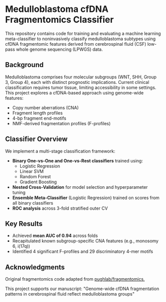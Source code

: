 # Medulloblastoma cfDNA Fragmentomics Classifier

This repository contains code for training and evaluating a machine learning meta-classifier to noninvasively classify medulloblastoma subtypes using cfDNA fragmentomic features derived from cerebrospinal fluid (CSF) low-pass whole genome sequencing (LPWGS) data.

## Background

Medulloblastoma comprises four molecular subgroups (WNT, SHH, Group 3, Group 4), each with distinct prognostic implications. Current clinical classification requires tumor tissue, limiting accessibility in some settings. This project explores a cfDNA-based approach using genome-wide features:

- Copy number aberrations (CNA)
- Fragment length profiles
- 4-bp fragment end-motifs
- NMF-derived fragmentation profiles (F-profiles)

## Classifier Overview

We implement a multi-stage classification framework:

- **Binary One-vs-One and One-vs-Rest classifiers** trained using:
  - Logistic Regression
  - Linear SVM
  - Random Forest
  - Gradient Boosting
- **Nested Cross-Validation** for model selection and hyperparameter tuning
- **Ensemble Meta-Classifier** (Logistic Regression) trained on scores from all binary classifiers
- **ROC analysis** across 3-fold stratified outer CV

## Key Results

- Achieved **mean AUC of 0.94** across folds
- Recapitulated known subgroup-specific CNA features (e.g., monosomy 6, i(17q))
- Identified 4 significant F-profiles and 29 discriminatory 4-mer motifs

## Acknowledgments

Original fragmentomics code adapted from [pughlab/fragmentomics.](https://github.com/pughlab/fragmentomics)

This project supports our manuscript:
"Genome-wide cfDNA fragmentation patterns in cerebrospinal fluid reflect medulloblastoma groups"

